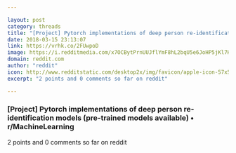 ```yaml
---

layout: post
category: threads
title: "[Project] Pytorch implementations of deep person re-identification models (pre-trained models available)"
date: 2018-03-15 23:13:07
link: https://vrhk.co/2FUwpoD
image: https://i.redditmedia.com/x7OCBytPrnUUJflYmF8hL2bqU5e6JoHP5jKl7Hn7320.jpg?w=216&s=d0e21aea2b85ac8dca423b67802432d3
domain: reddit.com
author: "reddit"
icon: http://www.redditstatic.com/desktop2x/img/favicon/apple-icon-57x57.png
excerpt: "2 points and 0 comments so far on reddit"

---
```


### [Project] Pytorch implementations of deep person re-identification models (pre-trained models available) • r/MachineLearning

2 points and 0 comments so far on reddit